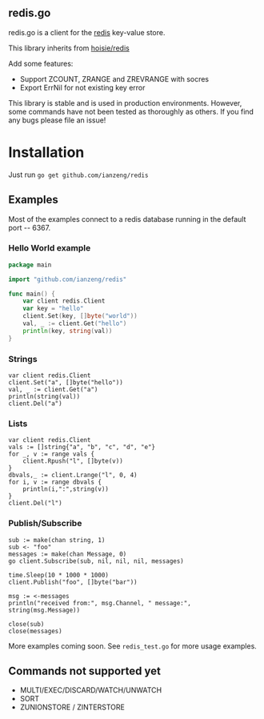 ## redis.go

redis.go is a client for the [redis](http://github.com/antirez/redis) key-value store. 

This library inherits from [hoisie/redis](https://github.com/hoisie/redis)

Add some features:

* Support ZCOUNT, ZRANGE and ZREVRANGE with socres
* Export ErrNil for not existing key error

This library is stable and is used in production environments. However, some commands have not been tested as thoroughly as others. If you find any bugs please file an issue!

# Installation

Just run `go get github.com/ianzeng/redis`

## Examples

Most of the examples connect to a redis database running in the default port -- 6367. 


### Hello World example

```go
package main

import "github.com/ianzeng/redis"

func main() {
    var client redis.Client
    var key = "hello"
    client.Set(key, []byte("world"))
    val, _ := client.Get("hello")
    println(key, string(val))
}
```

### Strings 

    var client redis.Client
    client.Set("a", []byte("hello"))
    val, _ := client.Get("a")
    println(string(val))
    client.Del("a")

### Lists

    var client redis.Client
    vals := []string{"a", "b", "c", "d", "e"}
    for _, v := range vals {
        client.Rpush("l", []byte(v))
    }
    dbvals,_ := client.Lrange("l", 0, 4)
    for i, v := range dbvals {
        println(i,":",string(v))
    }
    client.Del("l")

### Publish/Subscribe
    sub := make(chan string, 1)
    sub <- "foo"
    messages := make(chan Message, 0)
    go client.Subscribe(sub, nil, nil, nil, messages)

    time.Sleep(10 * 1000 * 1000)
    client.Publish("foo", []byte("bar"))

    msg := <-messages
    println("received from:", msg.Channel, " message:", string(msg.Message))

    close(sub)
    close(messages)


More examples coming soon. See `redis_test.go` for more usage examples.

## Commands not supported yet

* MULTI/EXEC/DISCARD/WATCH/UNWATCH
* SORT
* ZUNIONSTORE / ZINTERSTORE

